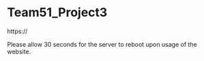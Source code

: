 # Team51_Project3
https://

Please allow 30 seconds for the server to reboot upon usage of the website.
